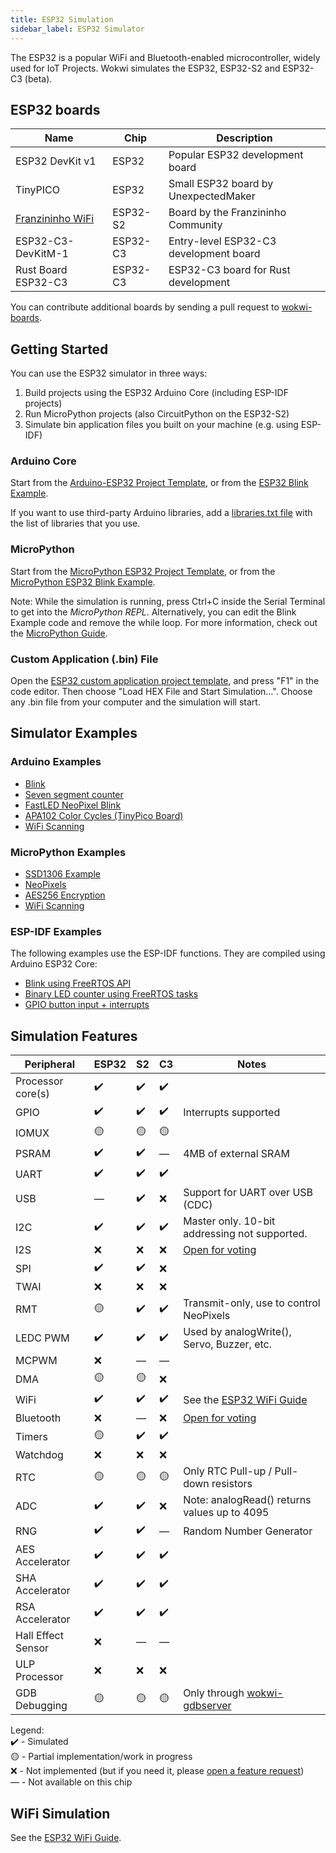 ```yaml
---
title: ESP32 Simulation
sidebar_label: ESP32 Simulator
---
```


The ESP32 is a popular WiFi and Bluetooth-enabled microcontroller, widely used for IoT Projects. Wokwi simulates the ESP32, ESP32-S2 and ESP32-C3 (beta).

<wokwi-esp32-devkit-v1></wokwi-esp32-devkit-v1>

## ESP32 boards

| Name                                                | Chip     | Description                            |
| --------------------------------------------------- | -------- | -------------------------------------- |
| ESP32 DevKit v1                                     | ESP32    | Popular ESP32 development board        |
| TinyPICO                                            | ESP32    | Small ESP32 board by UnexpectedMaker   |
| [Franzininho WiFi](../parts/board-franzininho-wifi) | ESP32-S2 | Board by the Franzininho Community     |
| ESP32-C3-DevKitM-1                                  | ESP32-C3 | Entry-level ESP32-C3 development board |
| Rust Board ESP32-C3                                 | ESP32-C3 | ESP32-C3 board for Rust development    |

You can contribute additional boards by sending a pull request to [wokwi-boards](https://github.com/wokwi/wokwi-boards).

## Getting Started

You can use the ESP32 simulator in three ways:

1. Build projects using the ESP32 Arduino Core (including ESP-IDF projects)
2. Run MicroPython projects (also CircuitPython on the ESP32-S2)
3. Simulate bin application files you built on your machine (e.g. using ESP-IDF)

### Arduino Core

Start from the [Arduino-ESP32 Project Template](https://wokwi.com/projects/new/esp32), or from the
[ESP32 Blink Example](https://wokwi.com/projects/305452382231200320).

If you want to use third-party Arduino libraries, add a [libraries.txt file](./libraries) with the list of libraries that you use.

### MicroPython

Start from the [MicroPython ESP32 Project Template](https://wokwi.com/projects/new/micropython-esp32), or from the
[MicroPython ESP32 Blink Example](https://wokwi.com/projects/305452627045384768).

Note: While the simulation is running, press Ctrl+C inside the Serial Terminal to get into the _MicroPython REPL_. Alternatively, you can edit the Blink Example code and remove the while loop. For more information, check out the [MicroPython Guide](./micropython).

### Custom Application (.bin) File

Open the [ESP32 custom application project template](https://wokwi.com/projects/305457271083631168), and press "F1" in the code editor. Then choose "Load HEX File and Start Simulation…". Choose any .bin file from your computer and the simulation will start.

## Simulator Examples

### Arduino Examples

- [Blink](https://wokwi.com/projects/305566932847821378)
- [Seven segment counter](https://wokwi.com/projects/305567166302782017)
- [FastLED NeoPixel Blink](https://wokwi.com/projects/312460386125218368)
- [APA102 Color Cycles (TinyPico Board)](https://wokwi.com/projects/308012505806930496)
- [WiFi Scanning](https://wokwi.com/projects/305569599398609473)

### MicroPython Examples

- [SSD1306 Example](https://wokwi.com/projects/305568836183130690)
- [NeoPixels](https://wokwi.com/projects/305569065545499202)
- [AES256 Encryption](https://wokwi.com/projects/321484545174012499)
- [WiFi Scanning](https://wokwi.com/projects/305570169692881473)

### ESP-IDF Examples

The following examples use the ESP-IDF functions. They are compiled using Arduino ESP32 Core:

- [Blink using FreeRTOS API](https://wokwi.com/projects/304209256260829762)
- [Binary LED counter using FreeRTOS tasks](https://wokwi.com/projects/322609470223942226)
- [GPIO button input + interrupts](https://wokwi.com/projects/304633599712297536)

## Simulation Features

| Peripheral         | ESP32 | S2  | C3  | Notes                                                                    |
| ------------------ | ----- | --- | --- | ------------------------------------------------------------------------ |
| Processor core(s)  | ✔️    | ✔️  | ✔️  |                                                                          |
| GPIO               | ✔️    | ✔️  | ✔️  | Interrupts supported                                                     |
| IOMUX              | 🟡    | 🟡  | 🟡  |                                                                          |
| PSRAM              | ✔️    | ✔️  | —   | 4MB of external SRAM                                                     |
| UART               | ✔️    | ✔️  | ✔️  |                                                                          |
| USB                | —     | ✔️  | ❌  | Support for UART over USB (CDC)                                          |
| I2C                | ✔️    | ✔️  | ✔️  | Master only. 10-bit addressing not supported.                            |
| I2S                | ❌    | ❌  | ❌  | [Open for voting](https://wokwi.com/features#feature-1031718532)         |
| SPI                | ✔️    | ✔️  | ❌  |                                                                          |
| TWAI               | ❌    | ❌  | ❌  |                                                                          |
| RMT                | 🟡    | ✔️  | ✔️  | Transmit-only, use to control NeoPixels                                  |
| LEDC PWM           | ✔️    | ✔️  | ✔️  | Used by analogWrite(), Servo, Buzzer, etc.                               |
| MCPWM              | ❌    | —   | —   |                                                                          |
| DMA                | 🟡    | 🟡  | ❌  |                                                                          |
| WiFi               | ✔️    | ✔️  | ✔️  | See the [ESP32 WiFi Guide](./esp32-wifi)                                 |
| Bluetooth          | ❌    | —   | ❌  | [Open for voting](https://wokwi.com/features#feature-1047159691)         |
| Timers             | 🟡    | ✔️  | ✔️  |                                                                          |
| Watchdog           | ❌    | ❌  | ❌  |                                                                          |
| RTC                | 🟡    | 🟡  | 🟡  | Only RTC Pull-up / Pull-down resistors                                   |
| ADC                | ✔️    | ✔️  | ❌  | Note: analogRead() returns values up to 4095                             |
| RNG                | ✔️    | ✔️  | —   | Random Number Generator                                                  |
| AES Accelerator    | ✔️    | ✔️  | ✔️  |                                                                          |
| SHA Accelerator    | ✔️    | ✔️  | ✔️  |                                                                          |
| RSA Accelerator    | ✔️    | ✔️  | ✔️  |                                                                          |
| Hall Effect Sensor | ❌    | —   | —   |                                                                          |
| ULP Processor      | ❌    | ❌  | ❌  |                                                                          |
| GDB Debugging      | 🟡    | 🟡  | 🟡  | Only through [wokwi-gdbserver](https://github.com/wokwi/wokwi-gdbserver) |

Legend:  
✔️ - Simulated  
🟡 - Partial implementation/work in progress  
❌ - Not implemented (but if you need it, please [open a feature request](https://github.com/wokwi/wokwi-features/issues/new?labels=enhancement&template=feature_request.md))  
— - Not available on this chip

## WiFi Simulation

See the [ESP32 WiFi Guide](./esp32-wifi).
